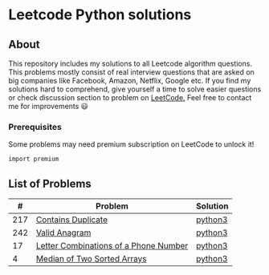 # Leetcode Python solutions

## About

This repository includes my solutions to all Leetcode algorithm questions. This problems mostly consist of real interview questions that are asked on big companies like Facebook, Amazon, Netflix, Google etc. If you find my solutions hard to comprehend, give yourself a time to solve easier questions or check discussion section to problem on [LeetCode.](https://leetcode.com/) Feel free to contact me for improvements :smiley:

### Prerequisites

Some problems may need premium subscription on LeetCode to unlock it!

```
import premium
```

## List of Problems

| #    | Problem                                                                                                                                                         | Solution                                                                               |
| ---- | --------------------------------------------------------------------------------------------------------------------------------------------------------------- | -------------------------------------------------------------------------------------- |
|217| [Contains Duplicate](https://leetcode.com/problems/contains-duplicate/) | [python3](https://github.com/kapforty/leetcode/blob/main/python3/217.py) |
|242| [Valid Anagram](https://leetcode.com/problems/valid-anagram/) | [python3](https://github.com/kapforty/leetcode/blob/main/python3/242.py) |
|17| [Letter Combinations of a Phone Number](https://leetcode.com/problems/letter-combinations-of-a-phone-number/description/) | [python3](https://github.com/cnkyrpsgl/leetcode/blob/master/solutions/python3/17.py) |
|4| [Median of Two Sorted Arrays](https://leetcode.com/problems/median-of-two-sorted-arrays)| [python3](https://github.com/cnkyrpsgl/leetcode/blob/master/solutions/python3/4.py) |